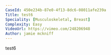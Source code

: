 ```yaml
---
CaseId: 450e234b-87e0-4f13-8dc6-08011afe239a
Title: test6
Speciality: [Musculoskeletal, Breast]
Complexity: Easy
VideoUrl: https://vimeo.com/248206948
Author: jamie mckniff
---
```


test6